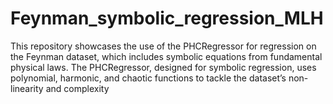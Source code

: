 # Feynman_symbolic_regression_MLH
This repository showcases the use of the PHCRegressor for regression on the Feynman dataset, which includes symbolic equations from fundamental physical laws. The PHCRegressor, designed for symbolic regression, uses polynomial, harmonic, and chaotic functions to tackle the dataset’s non-linearity and complexity

